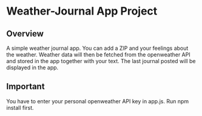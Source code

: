 # Weather-Journal App Project

## Overview
A simple weather journal app. You can add a ZIP and your feelings about the weather.
Weather data will then be fetched from the openweather API and stored in the app together with your text.
The last journal posted will be displayed in the app.

## Important
You have to enter your personal openweather API key in app.js.
Run npm install first.
